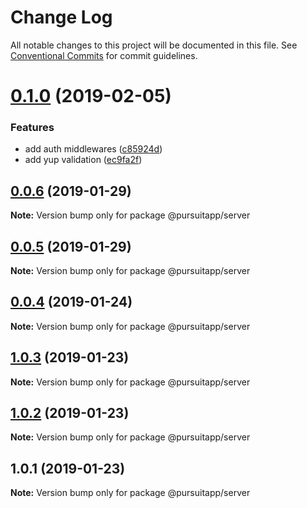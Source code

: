 # Change Log

All notable changes to this project will be documented in this file.
See [Conventional Commits](https://conventionalcommits.org) for commit guidelines.

# [0.1.0](https://github.com/dhayaec/pursuitapp/compare/v0.0.6...v0.1.0) (2019-02-05)


### Features

* add auth middlewares ([c85924d](https://github.com/dhayaec/pursuitapp/commit/c85924d))
* add yup validation ([ec9fa2f](https://github.com/dhayaec/pursuitapp/commit/ec9fa2f))





## [0.0.6](https://github.com/dhayaec/pursuitapp/compare/v0.0.5...v0.0.6) (2019-01-29)

**Note:** Version bump only for package @pursuitapp/server





## [0.0.5](https://github.com/dhayaec/pursuitapp/compare/v0.0.4...v0.0.5) (2019-01-29)

**Note:** Version bump only for package @pursuitapp/server





## [0.0.4](https://github.com/dhayaec/pursuitapp/compare/v1.0.3...v0.0.4) (2019-01-24)

**Note:** Version bump only for package @pursuitapp/server





## [1.0.3](https://github.com/dhayaec/pursuitapp/compare/v1.0.2...v1.0.3) (2019-01-23)

**Note:** Version bump only for package @pursuitapp/server





## [1.0.2](https://github.com/dhayaec/pursuitapp/compare/v1.0.1...v1.0.2) (2019-01-23)

**Note:** Version bump only for package @pursuitapp/server





## 1.0.1 (2019-01-23)

**Note:** Version bump only for package @pursuitapp/server
